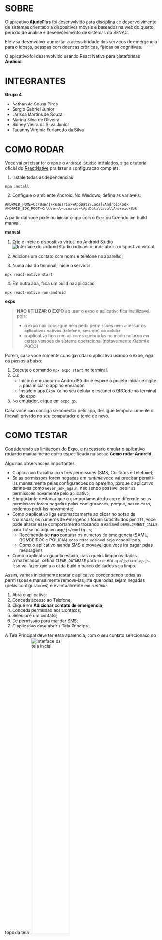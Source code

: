 # SOBRE
O aplicativo **AjudePlus** foi desenvolvido para disciplina de desenvolvimento de sistemas orientado a dispositivos móveis e baseados na web do quarto periodo de analise e desenvolvimento de sistemas do SENAC.

Ele visa desenvolver aumentar a acessibilidade dos serviços de emergencia para o idosos, pessoas com doenças crônicas, físicas ou cognitivas.

O aplicativo foi desenvolvido usando React Native para plataformas **Android**.

# INTEGRANTES

**Grupo 4**

- Nathan de Sousa Pires
- Sergio Gabriel Junior
- Larissa Martins de Souza
- Marina Silva de Oliveira
- Sidney Vieira da Silva Junior
- Tauanny Virginio Furlanetto da Silva

# COMO RODAR

Voce vai precisar ter o `npm` e o `Android Studio` instalados, siga o tutorial oficial do [ReactNative](https://reactnative.dev/docs/environment-setup) pra fazer a configuracao completa.

1. Instale todas as dependencias
```
npm install
```

2. Configure o ambiente Android. No Windows, defina as variaveis:
```
ANDROID_HOME=C:\Users\<usuario>\AppData\Local\Android\Sdk
ANDROID_SDK_ROOT=C:\Users\<usuario>\AppData\Local\Android\Sdk
```

A partir dai voce pode ou iniciar o app com o `Expo`  ou fazendo um build manual.

**manual**

1. [Crie](https://developer.android.com/studio/run/managing-avds) e inicie o dispositivo virtual no Android Studio
![Interface do android Studio indicando onde abrir o dispositivo virtual](./tutorial/assets/abrir_emulador.png)

2. Adicione um contato com nome e telefone no aparelho;

3. Numa aba do terminal, inicie o servidor
```
npx react-native start
```
4. Em outra aba, faca um build na aplicacao
```
npx react-native run-android
```

**expo**

> **NAO UTILIZAR O EXPO**
> ao usar o expo o aplicativo fica inutilizavel, pois:
> - o expo nao consegue nem pedir permissoes nem acessar os aplicativos nativos (telefone, sms etc) do celular
> - o aplicativo fica com as cores quebradas no modo noturno em certas versoes do sistema operacional (notavelmente Xiaomi e POCO)

Porem, caso voce somente consiga rodar o aplicativo usando o expo, siga os passos a baixo:

1. Execute o comando `npx expo start` no terminal.
2. Ou:
    - Inicie o emulador no AndroidStudio e espere o projeto iniciar e digite `a` para iniciar o app no emulador.
    - Instale o app `Expo Go` no seu celular e escanei o QRCode no terminal do expo
3. No emulador, clique em `expo go`.

Caso voce nao consiga se conectar pelo app, desligue temporariamente o firewall privado no seu computador e tente de novo.

# COMO TESTAR
Considerando as limitacoes do Expo, e necessario emular o aplicativo rodando manualmente como especificado na secao **Como rodar Android**.

Algumas observacoes importantes:

- O aplicativo trabalha com tres permissoes (SMS, Contatos e Telefone);
- Se as permissoes forem negadas em *runtime* voce vai precisar permiti-las manualmente pelas configuracoes do aparelho, porque o aplicativo define-as como `never_ask_again`, nao sendo possivel pedir as permissoes novamente pelo aplicativo;
- E importante destacar que o comportamente do app e diferente se as permissoes forem negadas pelas configuracoes, porque, nesse caso, podemos pedi-las novamente;
- Como o aplicativo liga automaticamente ao clicar no botao de chamadas, os numeros de emergencia foram substituidos por `111`, voce pode alterar esse comportamento trocando a variavel `DEVELOPMENT_CALLS` para `false` no arquivo `app/js/config.js`;
    - Recomenda-se **nao** contatar os numeros de emergencia (SAMU, BOMBEIROS e POLICIA) caso essa variavel seja desabilitada.
    - Como o aplicativo manda SMS e provavel que voce ira pagar pelas mensagens
- Como o aplicativo guarda estado, caso queira limpar os dados armazenados, defina `CLEAR_DATABASE` para `true` em `app/js/config.js`. Isso vai fazer que a a cada build o banco de dados seja limpo.

Assim, vamos inicialmente testar o aplicativo concendendo todas as permissoes e manualmente remove-las, ate que todas sejam negadas (pelas configuracoes) e eventualmente em *runtime*.

1. Abra o aplicativo;
2. Conceda acesso ao Telefone;
3. Clique em **Adicionar contato de emergencia**;
4. Conceda permissao aos Contatos;
5. Selecione um contato;
6. De permissao para mandar SMS;
7. O aplicativo deve abrir a Tela Principal;

A Tela Principal deve ter essa aparencia, com o seu contato selecionado no topo da tela:
<img src="./tutorial/assets/tela_inicial.jpg" alt="Interface da tela inicial" width="50%">

1. Feche e abra o aplicativo, ele deve ir diretamente para a Tela Principal.
2. Clique no botao de Configuracao de Contato (o com a engrenagem na base da tela).
3.  Remova o Contato selecionado.
4.  Observe se o card branco esta com essa aparencia.
<img src="./tutorial/assets/tela_configurar_contato_vazia.jpg" alt="Interface da tela de configuracao de contato vazia" width="50%">

1.  Clique em voltar, voce deve retornar a Tela Principal.
2.  Verifique o se o botao de ligar pro contato pessoal foi substituido pelo botao de Adicionar.
3.  Clique no botao de Configuracao de Contato.
4.  Selecione Atualizar Contato.
5.  Adicione um contato.
6.  Verifique se os dados do contato estao aparencendo no card branco.
7.  Volte a tela inicial.
8.  Verifique se o nome do contato esta aparecendo no botao superior.
<img src="./tutorial/assets/tela_inicial.jpg" alt="Interface da tela de inicial com contato preenchido" width="50%">

1.  Clique no botao de Configuracao de Contato.
2.  Remova o contato.
3.  Volte a Tela Principal, verifique se o botao de chamar o contato pessoal foi substituido pelo botao de "Adicionar"
<img src="./tutorial/assets/tela_inicial_sem_contato.jpg" alt="Interface da tela de inicial sem contato" width="50%">

1.  Adicione um contato pelo botao no topo da tela.
2.  Verifique se os dados do contato estao sendo Exibidos no Card Branco e na Tela Principal.
3.  Volte na tela de Configuracao de Contato e clique em Alterar Contato, troque o contato e verifique se ele esta sendo exibido nas duas telas.
4.  Clique para ligar ao Contato Pessoal -- se desejado crie um contato separado com um numero quebrado (ex: `111`) pra evitar pagar pelas mensagens.
5.  Verifique se o discador abre **ja executando a ligacao**.
6.  Ao fechar o discador, voce deve voltar para tela de Ligacao de Emergencia
<img src="./tutorial/assets/tela_chamada_emergencia.jpg" alt="Interface da tela de chamada de emergencia" width="50%">

1.  Ao fechar a tela de ligacao de emergencia voce deve voltar para a Tela Principal.
2.  Abra seu aplicativo de mensagens, um SMS para o numero do contato pessoal deve ter sido
mandado.

### ADICIONANDO O CONTATO DEPOIS
Para cada passo a baixo siga essas instrucoes: defina a variavel `CLEAR_DATABASE` em `app/js/config.js` como `true`, recarregue o app e depois defina como `false`. Negue todas a permissoes no aparelho.
1. Abra o aplicativo;
2. Conceda acesso ao Telefone;
3. Clique em **Adicionar depois**;
4. Voce deve ser redirecionado a Tela Principal;
5. O botao "Adicionar" deve ser exibido no topo da tela.

### NEGANDO AS PERMISSOES PELAS CONFIGURACOES
1. Nas configuracoes do aparelho, negue a permissao para mandar SMS.
2. As funcionalidades de ligacao e adicionar contatos devem estar funcionando normalmente,
ao ligar, SMSs nao devem estar sendo mandados. Ao atualizar um contato o alerta "Proibido de mandar SMS" deve ser exibido novamente.
3. Volte nas configuracoes e permita manualmente o acesso aos SMS, faca uma chamada. O aplicativo deve voltar mandar mensagens.
4. Nas configuracoes do aparelho, negue a permissao para acessar os contatos.
5. Va nas Configuracoes de Contato e tente atualizar o contato.
6. O aplicativo deve pedir permissao, negue. O aplicativo deve emitir o alerta de "Proibido de acessar os Contatos". Clique em Ok.
7. Tente atualizar o contato novamente, o aplicativo deve o mesmo alerta.
8. Caso voce manualmente permita os contatos nas configuracoes do aparelho, voce deve conseguir inserir um contato no aplicativo.
9. Nas configuracoes do aparelho, negue a permissao para acessar o telefone.
10. Abra o aplicativo novamente, ele deve exibir a Tela Principal e deve pedir a permissao de acesso ao telefone, negue. O alerta de "Proibido de acessar o telefone" deve ser exibido, clique em Sair.
11. Abra o aplicativo de novo, o mesmo alerta deve ser exibido.
12. Permita acesso ao Telefone nas configuracoes, abra o aplicativo e ele deve funcionar normalmente.

### NEGANDO AS PERMISSOES EM RUNTIME
Para cada passo a baixo siga essas instrucoes: defina a variavel `CLEAR_DATABASE` em `app/js/config.js` como `true`, recarregue o app e depois defina como `false`. Negue todas as permissoes nas configuracoes do aparelho. Abra o app de novo.

1. Siga os passos 1-5, e **negue** o acesso as mensagens. Faca uma ligacao, o aplicativo nao deve mandar SMS, ele tambem deve emitir um alerta a cada vez que o contato e atualizado. Permitir acesso as mensagens deve reverter esse comportamento.
2. Siga os passos 1-3, e **negue** o acesso aos contatos. O aplicativo deve emitir um alerta todas as vezes que o o botao "Atualizar contato" e clicado. Permitir o acesso aos contatos deve reverter esse comportamento.
3. Abra o aplicativo, e **negue** o acesso aos contatos, o alerta de "Proibido de acessar o telefone" deve ser exibido, clique em Sair. Abra o app novamente, o mesmo alerta deve ser exibido, a tela de boas vindas deve ser o fundo. Permita o acesso pelas configuracoes e abra o aplicativo, o alerta nao deve aparecer e voce deve ser capaz de adicionar um contato.

TODO: ao clicar na tela de configurar contato na pagina de emergencia nos devemos voltar para a home
-----

# SOLUCAO DE PROBLEMAS

**Nao consigo configurar meu ambiente Android**
 Dentro da pasta Android crie o arquivo `local.properties` e cole o trecho a baixo (para Windows):
 ``` 
sdk.dir=C\:\\Users\\<usuario>\\AppData\\Local\\Android\\Sdk
 ``` 